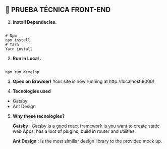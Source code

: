 ## 🚀 PRUEBA TÉCNICA FRONT-END

 1. **Install Dependecies.**

```shell

# Npm
npm install
# Yarn
Yarn install

```
2. **Run in Local .**
  
```shell

npm run develop

```
  
3. **Open on Browser!**
Your site is now running at http://localhost:8000!


4. **Tecnologies used**

- Gatsby 
- Ant  Design

 5. **Why these tecnologies?**
 
	 **Gatsby** : Gatsby is a good react framework is you want to create
	 static web Apps, has a loot of plugins, build in router and utilities.
	
	**Ant Design** : Is the most similiar design library to the provided mock 			  up.
	
 

